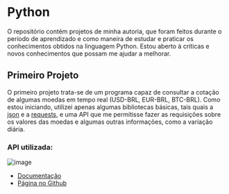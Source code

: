 # Python
  O repositório contém projetos de minha autoria, que foram feitos durante o período de aprendizado e como maneira de estudar e praticar os conhecimentos obtidos na linguagem Python. Estou aberto à críticas e novos conhecimentos que possam me ajudar a melhorar.
  

## Primeiro Projeto

  O primeiro projeto trata-se de um programa capaz de consultar a cotação de algumas moedas em tempo real (USD-BRL, EUR-BRL, BTC-BRL).
  Como estou iniciando, utilizei apenas algumas bibliotecas básicas, tais quais a [json](https://docs.python.org/3/library/json.html) e a [requests](https://docs.python-requests.org/en/latest/), e uma API que me permitisse fazer as requisições sobre os valores das moedas e algumas outras informações, como a variação diária.

### API utilizada: 
![image](https://user-images.githubusercontent.com/77127403/150859892-8a98f2ea-cad8-4678-97c3-5e87432e8af2.png)
 - [Documentação](https://docs.awesomeapi.com.br/api-de-moedas)
  - [Página no Github](https://github.com/raniellyferreira/economy-api)
